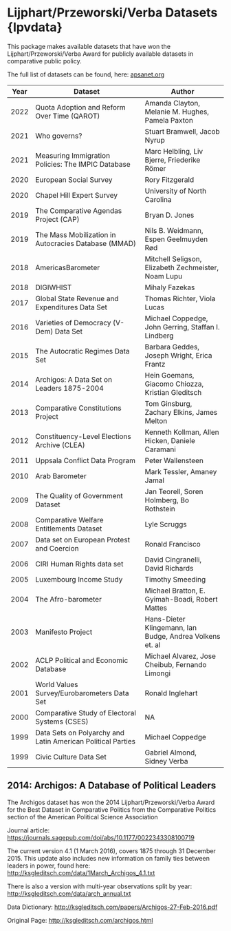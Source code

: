 # Lijphart/Przeworski/Verba Datasets {lpvdata}

This package makes available datasets that have won the Lijphart/Przeworski/Verba Award for publicly available datasets in comparative public policy.

The full list of datasets can be found, here: [apsanet.org](https://www.apsanet.org/STAFF/Membership-Workspace/Organized-Sections/Organized-Section-Awards/Organized-Section-Awards/Section-20#dataset)


| Year | Dataset | Author | 
| -----|---------| -------|
| 2022 | Quota Adoption and Reform Over Time (QAROT) | Amanda Clayton, Melanie M. Hughes, Pamela Paxton
| 2021 | Who governs? | Stuart Bramwell, Jacob Nyrup
| 2021 | Measuring Immigration Policies: The IMPIC Database | Marc Helbling, Liv Bjerre, Friederike Römer
| 2020 | European Social Survey | Rory Fitzgerald
| 2020 | Chapel Hill Expert Survey | University of North Carolina
| 2019 | The Comparative Agendas Project (CAP) | Bryan D. Jones
| 2019 | The Mass Mobilization in Autocracies Database (MMAD) | Nils B. Weidmann, Espen Geelmuyden Rød
| 2018 | AmericasBarometer | Mitchell Seligson, Elizabeth Zechmeister, Noam Lupu
| 2018 | DIGIWHIST | Mihaly Fazekas
| 2017 | Global State Revenue and Expenditures Data Set | Thomas Richter, Viola Lucas
| 2016 | Varieties of Democracy (V-Dem) Data Set | Michael Coppedge, John Gerring, Staffan I. Lindberg
| 2015 | The Autocratic Regimes Data Set | Barbara Geddes, Joseph Wright, Erica Frantz
| 2014 | Archigos: A Data Set on Leaders 1875-2004 | Hein Goemans, Giacomo Chiozza, Kristian Gleditsch
| 2013 | Comparative Constitutions Project | Tom Ginsburg, Zachary Elkins, James Melton
| 2012 | Constituency-Level Elections Archive (CLEA) | Kenneth Kollman, Allen Hicken, Daniele Caramani
| 2011 | Uppsala Conflict Data Program | Peter Wallensteen
| 2010 | Arab Barometer | Mark Tessler, Amaney Jamal
| 2009 | The Quality of Government Dataset | Jan Teorell, Soren Holmberg, Bo Rothstein
| 2008 | Comparative Welfare Entitlements Dataset | Lyle Scruggs
| 2007 | Data set on European Protest and Coercion | Ronald Francisco
| 2006 | CIRI Human Rights data set | David Cingranelli, David Richards
| 2005 | Luxembourg Income Study | Timothy Smeeding
| 2004 | The Afro-barometer | Michael Bratton, E. Gyimah-Boadi, Robert Mattes
| 2003 | Manifesto Project | Hans-Dieter Klingemann, Ian Budge, Andrea Volkens et. al
| 2002 | ACLP Political and Economic Database | Michael Alvarez, Jose Cheibub, Fernando Limongi
| 2001 | World Values Survey/Eurobarometers Data Set  | Ronald Inglehart
| 2000 | Comparative Study of Electoral Systems (CSES) | NA
| 1999 | Data Sets on Polyarchy and Latin American Political Parties | Michael Coppedge
| 1999 | Civic Culture Data Set | Gabriel Almond, Sidney Verba






























## 2014: Archigos: A Database of Political Leaders
The Archigos dataset has won the 2014 Lijphart/Przeworski/Verba Award for the Best Dataset in Comparative Politics from the Comparative Politics section of the American Political Science Association

Journal article: https://journals.sagepub.com/doi/abs/10.1177/0022343308100719

The current version 4.1 (1 March 2016), covers 1875 through 31 December 2015. This update also includes new information on family ties between leaders in power, found here: http://ksgleditsch.com/data/1March_Archigos_4.1.txt

There is also a version with multi-year observations split by year: http://ksgleditsch.com/data/arch_annual.txt

Data Dictionary: http://ksgleditsch.com/papers/Archigos-27-Feb-2016.pdf

Original Page: http://ksgleditsch.com/archigos.html
